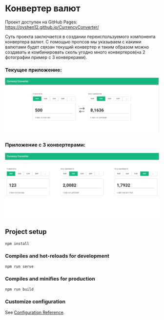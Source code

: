 # Конвертер валют 

Проект доступен на GitHub Pages: https://oyshen12.github.io/CurrencyConverter/

Суть проекта заключается в создании переиспользуемого компонента конвертера валют. С помощью пропсов мы указываем с какими валютами будет связан текущий конвертер и таким образом можно создавать и комбинировать сколь угодно много конвертеров(на 2 фотографии пример с 3 конверерами).

### Текущее приложение:
![Alt-текст](readme_img/usual.png)

### Приложение с 3 конвертерами:
![Alt-текст](readme_img/multi.png)

## Project setup
```
npm install
```

### Compiles and hot-reloads for development
```
npm run serve
```

### Compiles and minifies for production
```
npm run build
```

### Customize configuration
See [Configuration Reference](https://cli.vuejs.org/config/).
